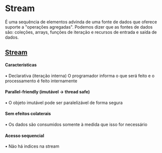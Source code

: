 # Stream

É uma sequência de elementos advinda de uma fonte de dados que oferece suporte a "operações agregadas".
Podemos dizer que as fontes de dados são: coleções, arrays, funções de iteração e recursos de entrada e saída de dados.

## [Stream](https://docs.oracle.com/javase/8/docs/api/java/util/stream/Stream.html)

#### Características
• Declarativa (iteração interna)
O programador informa o que será feito e o processamento é feito internamente

#### Parallel-friendly (imutável -> thread safe)
• O objeto imutável pode ser paralelizável de forma segura

#### Sem efeitos colaterais
• Os dados são consumidos somente à medida que isso for necessário

#### Acesso sequencial
• Não há indices na stream

